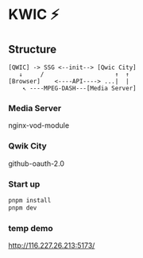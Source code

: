 # KWIC ⚡️

## Structure

```
[QWIC] -> SSG <--init--> [Qwic City]
   ↓     /                    ↑  ↑
[Browser]    <----API----> ...|  |
    ↖ ----MPEG-DASH---[Media Server]
```

### Media Server

nginx-vod-module

### Qwik City

github-oauth-2.0


### Start up

```bash
pnpm install
pnpm dev
```

### temp demo

http://116.227.26.213:5173/